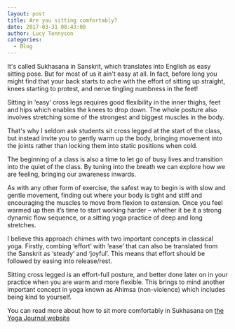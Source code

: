 ```yaml
---
layout: post
title: Are you sitting comfortably?
date: 2017-03-31 08:43:00
author: Lucy Tennyson
categories:
  - Blog
---
```



It's called Sukhasana in Sanskrit, which translates into English as easy sitting pose. But for most of us it ain't easy at all. In fact, before long you might find that your back starts to ache with the effort of sitting up straight, knees starting to protest, and nerve tingling numbness in the feet!

Sitting in ‘easy’ cross legs requires good flexibility in the inner thighs, feet and hips which enables the knees to drop down. The whole posture also involves stretching some of the strongest and biggest muscles in the body.

That's why I seldom ask students sit cross legged at the start of the class, but instead invite you to gently warm up the body, bringing movement into the joints rather than locking them into static positions when cold.

The beginning of a class is also a time to let go of busy lives and transition into the quiet of the class. By tuning into the breath we can explore how we are feeling, bringing our awareness inwards.

As with any other form of exercise, the safest way to begin is with slow and gentle movement, finding out where your body is tight and stiff and encouraging the muscles to move from flexion to extension. Once you feel warmed up then it’s time to start working harder – whether it be it a strong dynamic flow sequence, or a sitting yoga practice of deep and long stretches.

I believe this approach chimes with two important concepts in classical yoga. Firstly, combing ‘effort’ with ‘ease’ that can also be translated from the Sanskrit as ‘steady’ and ‘joyful’. This means that effort should be followed by easing into release/rest.

Sitting cross legged is an effort-full posture, and better done later on in your practice when you are warm and more flexible. This brings to mind another important concept in yoga known as Ahimsa (non-violence) which includes being kind to yourself.

You can read more about how to sit more comfortably in Sukhasana on [the Yoga Journal website](http://www.yogajournal.com/practice/finding-a-comfortable-seated-cross-legged-position)